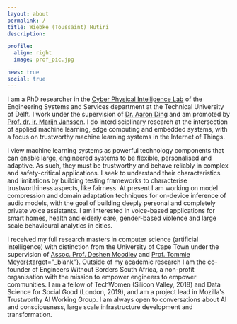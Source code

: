```yaml
---
layout: about
permalink: /
title: Wiebke (Toussaint) Hutiri
description: 

profile:
  align: right
  image: prof_pic.jpg

news: true
social: true
---
```


I am a PhD researcher in the [Cyber Physical Intelligence Lab](http://homepage.tudelft.nl/8e79t/group.html) of the Engineering Systems and Services department at the Technical University of Delft. I work under the supervision of <a href="http://homepage.tudelft.nl/8e79t/index.html" target="_blank">Dr. Aaron Ding</a> and am promoted by <a href="https://www.tudelft.nl/tbm/over-de-faculteit/afdelingen/engineering-systems-and-services/people/full-professors/profdrir-mfwha-marijn-janssen/" target="_blank">Prof. dr. ir. Marijn Janssen</a>. I do interdisciplinary research at the intersection of applied machine learning, edge computing and embedded systems, with a focus on trustworthy machine learning systems in the Internet of Things. 

I view machine learning systems as powerful technology components that can enable large, engineered systems to be flexible, personalised and adaptive. As such, they must be trustworthy and behave reliably in complex and safety-critical applications. I seek to understand their characteristics and limitations by building testing frameworks to characterise trustworthiness aspects, like fairness. At present I am working on model compression and domain adaptation techniques for on-device inference of audio models, with the goal of building deeply personal and completely private voice assistants. I am interested in voice-based applications for smart homes, health and elderly care, gender-based violence and large scale behavioural analytics in cities. 

I received my full research masters in computer science (artificial intelligence) with distinction from the University of Cape Town under the supervision of 
<a href="https://people.cs.uct.ac.za/~deshen/" target="_blank">Assoc. Prof. Deshen Moodley</a> and [Prof. Tommie Meyer](https://people.cs.uct.ac.za/~tmeyer/prof-biography.html){:target="\_blank"}. Outside of my academic research I am the co-founder of Engineers Without Borders South Africa, a non-profit organisation with the mission to empower engineers to empower communities. I am a fellow of TechWomen (Silicon Valley, 2018) and Data Science for Social Good (London, 2019), and am a project lead in Mozilla's Trustworthy AI Working Group. I am always open to conversations about AI and consciousness, large scale infrastructure development and transformation. 
